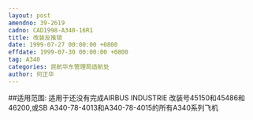 ```yaml
---
layout: post
amendno: 39-2619
cadno: CAD1998-A340-16R1
title: 改装反推锁
date: 1999-07-27 00:00:00 +0800
effdate: 1999-07-30 00:00:00 +0800
tag: A340
categories: 民航华东管理局适航处
author: 何正华
---
```


##适用范围:
适用于还没有完成AIRBUS INDUSTRIE 改装号45150和45486和46200,或SB A340-78-4013和A340-78-4015的所有A340系列飞机

